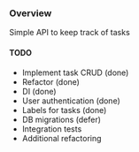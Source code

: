 ### Overview ###

Simple API to keep track of tasks

#### TODO ####

- Implement task CRUD (done)
- Refactor (done)
- DI (done)
- User authentication (done)
- Labels for tasks (done)
- DB migrations (defer)
- Integration tests
- Additional refactoring
